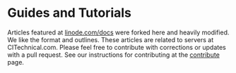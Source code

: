 Guides and Tutorials
====================

Articles featured at [linode.com/docs](https://www.linode.com/docs) were forked here and heavily modified. We like the format and outlines. These articles are related to servers at CITechnical.com. Please feel free to contribute with corrections or updates with a pull request. See our instructions for contributing at the [contribute](https://github.com/linode/docs/blob/master/CONTRIBUTING.md) page.
